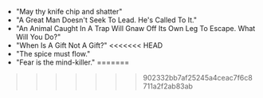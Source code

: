 - "May thy knife chip and shatter"
- "A Great Man Doesn't Seek To Lead. He's Called To It."
- "An Animal Caught In A Trap Will Gnaw Off Its Own Leg To Escape. What Will You Do?"
- "When Is A Gift Not A Gift?"
<<<<<<< HEAD
- "The spice must flow."
- "Fear is the mind-killer."
=======
>>>>>>> 902332bb7af25245a4ceac7f6c8711a2f2ab83ab
